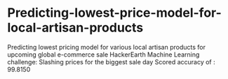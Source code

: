 # Predicting-lowest-price-model-for-local-artisan-products
Predicting lowest pricing model for various local artisan products for upcoming global e-commerce sale 
HackerEarth Machine Learning challenge: Slashing prices for the biggest sale day
Scored accuracy of : 99.8150
